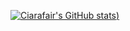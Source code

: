[![Ciarafair's GitHub stats](https://github-readme-stats.vercel.app/api?username=ciarafair&show_icons=true&theme=dracula))](https://github.com/ciarafair/github-readme-stats)
